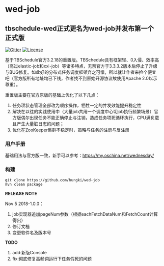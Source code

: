 # wed-job

## tbschedule-wed正式更名为wed-job并发布第一个正式版 ##

[![Gitter](https://badges.gitter.im/wednesday-lj/wed-job.svg)](https://gitter.im/wednesday-lj/wed-job?utm_source=badge&utm_medium=badge&utm_campaign=pr-badge)   [![License](https://img.shields.io/badge/license-Apache%202-4EB1BA.svg)](https://www.apache.org/licenses/LICENSE-2.0.html)

基于TBSchedule官方3.2.18的重置版。TBSchedule具有框架轻、0入侵、效率高（高过elastic-job和xxl-job）等诸多特点，无奈官方于3.3.3.2版本后停止了升级与BUG修复。如此好的分布式任务调度框架弃之可惜，所以就让作者来捡个便宜吧（官方版所有地址均已下线，作者找不到原始开源协议故使用Apache 2.0以示尊重）。

重置版主要在官方原版的基础上优化了以下几点： 
>
1. 任务项状态管理全部改为顺序操作，牺牲一定的并发效能提升稳定性 
2. 解决在以往的实践使用中（大量job共用一个调度中心切job执行频繁场景）官方版偶尔出现任务不能正确停止与注销，造成任务项死循环执行，CPU满负载且产生大量脏日志的问题；
3. 优化在ZooKeeper集群不稳定时，策略与任务的注册与反注册



### 用户手册
基础用法与官方版一致，新手可以参考：https://my.oschina.net/wednesday/

### 构建
    git clone https://github.com/hungki/wed-job
	mvn clean package

**RELEASE NOTE**

Nov 5 2018-1.0.0：

1. job实现器追加pageNum参数（根据eachFetchDataNum和FetchCount计算得出）
2. 修订文档
3. 变更软件名及版本号

**TODO**

1. add:新版Console
2. fix:彻底修复高频词运行下任务假死的问题
